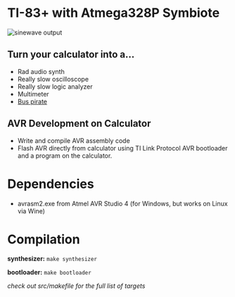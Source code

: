 TI-83+ with Atmega328P Symbiote
===============================

![sinewave output](http://hackniac.com/images/calc_out/sine_out_sm.jpg)

Turn your calculator into a...
------------------------------

* Rad audio synth
* Really slow oscilloscope
* Really slow logic analyzer
* Multimeter
* [Bus pirate](http://dangerousprototypes.com/docs/Bus_Pirate)

AVR Development on Calculator
-----------------------------

* Write and compile AVR assembly code
* Flash AVR directly from calculator using TI Link Protocol AVR bootloader and a program on the calculator.

Dependencies
============

* avrasm2.exe from Atmel AVR Studio 4 (for Windows, but works on Linux via Wine)

Compilation
===========

__synthesizer:__ `make synthesizer`

__bootloader:__ `make bootloader` 

_check out src/makefile for the full list of targets_
